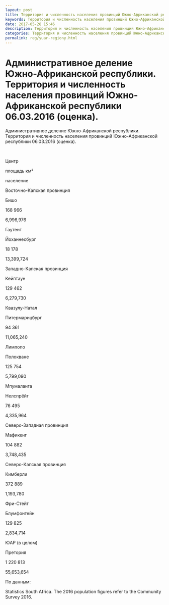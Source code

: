 ```yaml
---
layout: post
title: Территория и численность населения провинций Южно-Африканской республики
keywords: Территория и численность населения провинций Южно-Африканской республики
date: 2017-05-28 15:46
description: Территория и численность населения провинций Южно-Африканской республики
categories: Территория и численность населения провинций Южно-Африканской республики
permalink: reg/yuar-regiony.html
---
```


# Административное деление Южно-Африканской республики. Территория и численность населения провинций Южно-Африканской республики 06.03.2016 (оценка).


Административное деление Южно-Африканской республики. Территория и численность населения провинций Южно-Африканской республики 06.03.2016 (оценка).








 


Центр


площадь км²


население






Восточно-Капская провинция


Бишо


168 966


6,996,976






Гаутенг


Йоханнесбург


18 178


13,399,724






Западно-Капская провинция


Кейптаун


129 462


6,279,730






Квазулу-Натал


Питермарицбург


94 361


11,065,240






Лимпопо


Полокване


125 754


5,799,090






Мпумаланга


Нелспрёйт


76 495


4,335,964






Северо-Западная провинция


Мафикенг


104 882


3,748,435






Северо-Капская провинция


Кимберли


372 889


1,193,780






Фри-Стейт


Блумфонтейн


129 825


2,834,714






ЮАР (в целом)


Претория


1 220 813


55,653,654 








По данным:


Statistics South Africa.
 The 2016 population figures refer to the Community Survey 2016.

		
